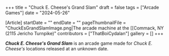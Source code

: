 +++
title = "Chuck E. Cheese's Grand Slam"
draft = false
tags = ["Arcade Games"]
date = "2024-05-26"

[Article]
startDate = ""
endDate = ""
pageThumbnailFile = "ChuckEsGrandSlamImage.png|The arcade machine at the [[Commack, NY (2115 Jericho Turnpike)"
contributors = ["ThatBoiCydalan"]
gallery = []
+++

<b><i>Chuck E. Cheese's Grand Slam</b></i> is an arcade game made for <i>Chuck E. Cheese's</i> locations released at an unknown date.


